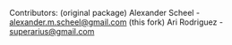 Contributors:
    (original package) Alexander Scheel - alexander.m.scheel@gmail.com
    (this fork) Ari Rodriguez - superarius@gmail.com
